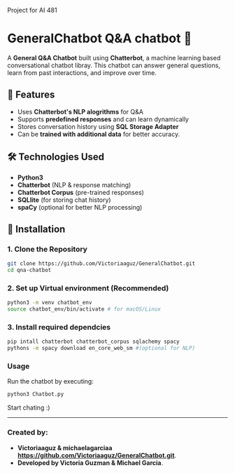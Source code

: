 Project for AI 481 
# GeneralChatbot Q&A chatbot 🤖

A **General Q&A Chatbot** built using **Chatterbot**, a machine learning based conversational chatbot libray. This chatbot can answer general questions, learn from past interactions, and improve over time.

## 🚀 Features 
- Uses **Chatterbot's NLP alogrithms** for Q&A 
- Supports **predefined responses** and can learn dynamically 
- Stores conversation history using **SQL Storage Adapter** 
- Can be **trained with additional data** for better accuracy. 

## 🛠️ Technologies Used 
- **Python3** 
- **Chatterbot** (NLP & response matching)
- **Chatterbot Corpus** (pre-trained responses) 
- **SQLlite** (for storing chat history)
- **spaCy** (optional for better NLP processing)

## 📌 Installation 
### 1. **Clone the Repository** 
```bash 
git clone https://github.com/Victoriaaguz/GeneralChatbot.git
cd qna-chatbot

```

### 2. Set up Virtual environment (Recommended)
``` bash 
python3 -m venv chatbot_env
source chatbot_env/bin/activate # for macOS/Linux
```

### 3. Install required dependcies 
```bash 
pip intall chatterbot chatterbot_corpus sqlachemy spacy
pythons -m spacy download en_core_web_sm #(optional for NLP)
``` 
### Usage 
Run the chatbot by executing: 
```bash 
python3 Chatbot.py
```
Start chating :) 



---

### **Created by:**
- **Victoriaaguz & michaelagarciaa** **https://github.com/Victoriaaguz/GeneralChatbot.git**.
- **Developed by Victoria Guzman & Michael Garcia**.
